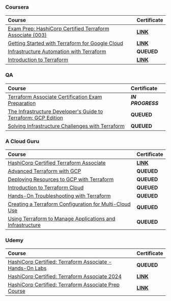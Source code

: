### Coursera

| Course | Certificate |
| :----- | :----- |
| [Exam Prep: HashiCorp Certified Terraform Associate (003)](https://www.coursera.org/learn/exam-prep-hashicorp-certified-terraform-associate-003) | [**LINK**](https://storage.googleapis.com/course-certificates/01-01-coursera/exam-prep-hashicorp-certified-terraform-associate-003.pdf) |
| [Getting Started with Terraform for Google Cloud](https://www.coursera.org/learn/getting-started-with-terraform-for-google-cloud) | [**LINK**](https://storage.googleapis.com/course-certificates/01-01-coursera/getting-started-with-terraform-for-google-cloud.pdf) |
| [Infrastructure Automation with Terraform](https://www.coursera.org/learn/infrastructure-automation-with-terraform) | **QUEUED** |
| [Introduction to Terraform](https://www.coursera.org/learn/codio-terraform) | [**LINK**](https://storage.googleapis.com/course-certificates/01-01-coursera/introduction-to-terraform.pdf) |

### QA

| Course | Certificate |
| :----- | :----- |
| [Terraform Associate Certification Exam Preparation](https://platform.qa.com/learning-paths/terraform-associate-certification-exam-preparation-1-2814/) | **_IN PROGRESS_** |
| [The Infrastructure Developer's Guide to Terraform: GCP Edition](https://platform.qa.com/learning-paths/terraform-on-gcp-4773/) | **QUEUED** |
| [Solving Infrastructure Challenges with Terraform](https://platform.qa.com/learning-paths/solving-infrastructure-challenges-with-terraform-197/) | **QUEUED** |

### A Cloud Guru

| Course | Certificate |
| :----- | :----- |
| [HashiCorp Certified Terraform Associate](https://learn.acloud.guru/course/hashicorp-certified-terraform-associate-1/dashboard) | [**LINK**](https://storage.googleapis.com/course-certificates/03-01-acloudguru/hashicorp-certified-terraform-associate.pdf) |
| [Advanced Terraform with GCP](https://learn.acloud.guru/course/advanced-terraform-with-gcp/overview) | **QUEUED** |
| [Deploying Resources to GCP with Terraform](https://learn.acloud.guru/course/3078e33a-0a35-433b-a341-a45d3c46bd1d/overview) | **QUEUED** |
| [Introduction to Terraform Cloud](https://learn.acloud.guru/course/fb8cf85c-52a0-4a1d-856e-4f8a14faf9e9/overview) | **QUEUED** |
| [Hands-On Troubleshooting with Terraform](https://learn.acloud.guru/course/hands-on-troubleshooting-with-terraform/overview) | **QUEUED** |
| [Creating a Terraform Configuration for Multi-Cloud Use](https://learn.acloud.guru/course/f9a35a5b-f880-4ad8-b40f-4d49ce66dde6/overview) | **QUEUED** |
| [Using Terraform to Manage Applications and Infrastructure](https://learn.acloud.guru/course/using-terraform-to-manage-applications-and-infrastructure/overview) | **QUEUED** |

### Udemy

| Course | Certificate |
| :----- | :----- |
| [HashiCorp Certified: Terraform Associate - Hands-On Labs](https://www.udemy.com/course/terraform-hands-on-labs/) | **QUEUED** |
| [HashiCorp Certified: Terraform Associate 2024](https://www.udemy.com/course/terraform-beginner-to-advanced/) | [**LINK**](https://storage.googleapis.com/course-certificates/04-01-udemy/hashi-corp-certified-terraform-associate-2021.pdf) |
| [HashiCorp Certified: Terraform Associate Prep Course](https://www.udemy.com/course/terraform-associate-prep-course/) | [**LINK**](https://storage.googleapis.com/course-certificates/04-01-udemy/terraform-associate-prep-course-2020.pdf) |
